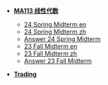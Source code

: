 - [**MA113 线性代数**](/doc/ma113/)
  - [24 Spring Midterm en](/doc/ma113/24_Spring_Midterm_en.md)
  - [24 Spring Midterm zh](/doc/ma113/24_Spring_Midterm_zh.md)
  - [Answer 24 Spring Midterm](/doc/ma113/A_24_Spring_Midterm.md)
  - [23 Fall Midterm en](/doc/ma113/23_Fall_Midterm_en.md)
  - [23 Fall Midterm zh](/doc/ma113/23_Fall_Midterm_zh.md)
  - [Answer 23 Fall Midterm](/doc/ma113/A_23_Fall_Midterm.md)
  <!-- - [23 Spring Midterm en](/doc/ma113/23_Spring_Midterm_en.md) -->
  <!-- - [23 Spring Midterm zh](/doc/ma113/23_Spring_Midterm_zh.md) -->
  <!-- - [Answer 23 Spring Midterm](/doc/ma113/A_23_Spring_Midterm.md) -->

- [**Trading**](/doc/trading/)
